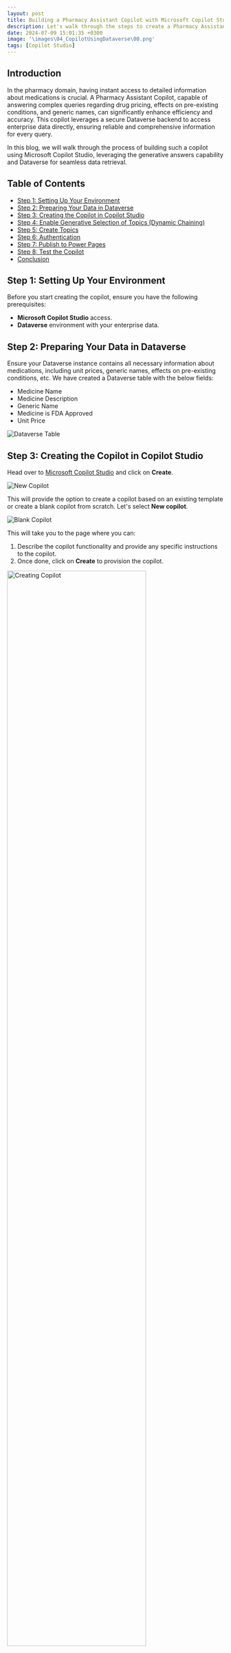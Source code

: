 ```yaml
---
layout: post
title: Building a Pharmacy Assistant Copilot with Microsoft Copilot Studio and Dataverse
description: Let's walk through the steps to create a Pharmacy Assistant Copilot with Dataverse.
date: 2024-07-09 15:01:35 +0300
image: '\images\04_CopilotUsingDataverse\00.png'
tags: [Copilot Studio]
---
```


## Introduction 

In the pharmacy domain, having instant access to detailed information about medications is crucial. A Pharmacy Assistant Copilot, capable of answering complex queries regarding drug pricing, effects on pre-existing conditions, and generic names, can significantly enhance efficiency and accuracy. This copilot leverages a secure Dataverse backend to access enterprise data directly, ensuring reliable and comprehensive information for every query.

In this blog, we will walk through the process of building such a copilot using Microsoft Copilot Studio, leveraging the generative answers capability and Dataverse for seamless data retrieval.

## Table of Contents
- [Step 1: Setting Up Your Environment](#step-1-setting-up-your-environment)
- [Step 2: Preparing Your Data in Dataverse](#step-2-preparing-your-data-in-dataverse)
- [Step 3: Creating the Copilot in Copilot Studio](#step-3-creating-the-copilot-in-copilot-studio)
- [Step 4: Enable Generative Selection of Topics (Dynamic Chaining)](#step-4-enable-generative-selection-of-topics-dynamic-chaining)
- [Step 5: Create Topics](#step-5-create-topics)
- [Step 6: Authentication](#step-6-authentication)
- [Step 7: Publish to Power Pages](#step-7-publish-to-power-pages)
- [Step 8: Test the Copilot](#step-8-test-the-copilot)
- [Conclusion](#conclusion)

## Step 1: Setting Up Your Environment

Before you start creating the copilot, ensure you have the following prerequisites:
- **Microsoft Copilot Studio** access.
- **Dataverse** environment with your enterprise data.

## Step 2: Preparing Your Data in Dataverse

Ensure your Dataverse instance contains all necessary information about medications, including unit prices, generic names, effects on pre-existing conditions, etc. We have created a Dataverse table with the below fields:
- Medicine Name
- Medicine Description
- Generic Name
- Medicine is FDA Approved
- Unit Price

![Dataverse Table](\images\04_CopilotUsingDataverse\1.png)

## Step 3: Creating the Copilot in Copilot Studio

Head over to [Microsoft Copilot Studio](https://copilotstudio.microsoft.com/) and click on **Create**.

![New Copilot](\images\04_CopilotUsingDataverse\1_5.png)

This will provide the option to create a copilot based on an existing template or create a blank copilot from scratch. Let's select **New copilot**.

![Blank Copilot](\images\04_CopilotUsingDataverse\1_6.png)

This will take you to the page where you can:
1. Describe the copilot functionality and provide any specific instructions to the copilot.
2. Once done, click on **Create** to provision the copilot.

<img src="\images\04_CopilotUsingDataverse\2.png" alt="Creating Copilot" width="80%">


## Step 4: Enable Generative Selection of Topics (Dynamic Chaining)

The copilot is now created. You can then make the needed configuration changes.
1. Click on **Edit** to edit the copilot details like name, icon, and description.
2. Click on **Settings** to enable the Generative selection of topics so that without relying on triggers, the topics will be auto-selected based on user conversation, resulting in a much smoother user experience.

![Edit Copilot](\images\04_CopilotUsingDataverse\3.png)

To enable the automatic detection of topics from user interaction:
1. Click on **Generative AI**.
2. Select **Generative (preview)**.
3. Click on **Save** to update the settings.
4. Click on the **Close icon** to go back to the home page of this custom copilot.

![Generative AI](\images\04_CopilotUsingDataverse\4.png)

## Step 5: Create Topics

Now let’s go ahead and create the topics that will automatically redirect the conversation flow to appropriate topics based on the question user posts. Click on **Topics** from the navigation menu.

![Topics](\images\04_CopilotUsingDataverse\5.png)

To add the topic, we can either go with the option to create a blank topic or use Copilot to create the topic with an initial set of prepopulated conversation nodes based on the topic description that we provide.
1. Click on **Add a Topic**.
2. Select **Create from description with Copilot**.

![Add Topic](\images\04_CopilotUsingDataverse\6.png)

When the user asks questions regarding the medicine, we will need a topic that will take the user query and ground the medicine-related information in the Dataverse and provide the contextual answer back to the user.
To do this, provide the below topic description details in the pop-up that opened when we clicked the Add topic button previously. Then, click on **Create**, which will provision the topic skeleton based on the provided description.

![Topic Description](\images\04_CopilotUsingDataverse\7.png)

Thus, we have the basic topic created with an automatic trigger that is generated using the description provided. We can now add more conversation nodes.

![Topic Nodes](\images\04_CopilotUsingDataverse\8.png)

Now let’s add the Generative Answers node by:
1. Selecting the **+ Sign**.
2. Click on **Advanced**.
3. Select **Generative Answers**.

![Generative Answers](\images\04_CopilotUsingDataverse\9.png)

We can now configure the Generative Answers node by:
1. Clicking the **Right Arrow**.
2. Select **System** from the Select a variable pane.
3. Select **Activity.Text** which will contain the text that the user had inputted to initiate the conversation which is most likely the question about a medicine.

![Activity Text](\images\04_CopilotUsingDataverse\10.png)

Now let's configure the data source for the Generative answers node:
- Click on **Edit**.
- Select **Add Knowledge**.

![Add Knowledge](\images\04_CopilotUsingDataverse\11.png)

In the Add available knowledge sources pop-up, select **Dataverse**.

![Select Dataverse](\images\04_CopilotUsingDataverse\12.png)

In the next window, we can:
1. Search for the Dataverse table from which we want the copilot to ground the data. In our case, it is **MedicineInformation**.
2. Select the table.
3. Click on **Next**.

![Select Table](\images\04_CopilotUsingDataverse\13.png)

It will preview the table data, click on **Next**.

![Preview Table](\images\04_CopilotUsingDataverse\14.png)

To improve the data retrieval accuracy based on the user question, we have the option to provide synonyms or alternate names for the table columns. Click on **Edit**.

![Edit Synonyms](\images\04_CopilotUsingDataverse\15.png)

Here we can provide the column synonyms as well as the detailed description of what kind of data each column holds.

![Column Details](\images\04_CopilotUsingDataverse\16.png)

Once you have added the details, click on **Back**.

![Back Button](\images\04_CopilotUsingDataverse\17.png)

We can also add domain-specific terms and their meanings to make the grounding process more relevant by adding the information in the glossary section.

![Glossary Section](\images\04_CopilotUsingDataverse\18.png)

We added a few pharmacy-related glossary items. Once done, click on **Back**.

![Glossary Items](\images\04_CopilotUsingDataverse\19.png)

Finally, click on **Add** to finalize the data source.

![Add Data Source](\images\04_CopilotUsingDataverse\20.png)

Thus, the Generative answers node is configured. To ensure that the questions are grounded only with the configured Dataverse table, we can:
1. Once again, click on **Edit** data sources.
2. Toggle **Search only selected sources**.
3. Check the Dataverse table which we added recently.
4. Click on **Save**.

![Save Data Source](\images\04_CopilotUsingDataverse\21.png)

Thus, we have created the topic and the basic pharmacy assistant is all ready to be tested.

## Step 6: Authentication

We will embed the Copilot in the Power Pages Channel as part of an end-to-end integration. To do this, we need to enable manual authentication from the **Settings** section.

![Settings](\images\04_CopilotUsingDataverse\29.png)

Select **Authentication** from the Security tab.

![Authentication](\images\04_CopilotUsingDataverse\30.png)

In the Authentication page:
1. Select **Authenticate manually**.
2. Copy the **Redirect URL** as we will need this when we create the app registration in Azure.

![Redirect URL](\images\04_CopilotUsingDataverse\31.png)

### Create App Registration

Head over to [Microsoft Entra ID](https://portal.azure.com/#view/Microsoft_AAD_IAM/ActiveDirectoryMenuBlade), which will open up the Microsoft Entra ID page. Select **App registrations** -> **New registration**.

![App Registration](\images\04_CopilotUsingDataverse\31_5.png)

This will open up the page where you can:
1. Name the app registration.
2. Specify who can access the app registration (e.g., users in the current tenant or external tenant). For this demo, select **Accounts in this organizational directory only**.
3. In Redirect URI, select the platform as **Web** and paste the URL that we had copied from Copilot studio in the field next to it.
4. Click on **Register**.

![Register App](\images\04_CopilotUsingDataverse\32.png)

The app registration process has created the app object, but we need to do a few more things to ensure that this app can be used to authenticate the user to Dataverse.

To grant the Dataverse API permission to the app:
1. Select **API Permissions**.
2. Click on **Add a Permission**.
3. Select **APIs my organization uses**.
4. Search for **Dataverse** in the search bar.
5. Select the **Dataverse** API.

![API Permissions](\images\04_CopilotUsingDataverse\33.png)

Select **user_impersonation** and click on **Add permissions**.

![Add Permissions](\images\04_CopilotUsingDataverse\34.png)

Next, we need to create a client secret by:
1. Selecting **Certificates & secrets**.
2. Clicking on **New client secret**.
3. Specifying the description and expiry of the secret.
4. Clicking on **Add** which will create a new secret value.

![Client Secret](\images\04_CopilotUsingDataverse\35.png)

Copy the secret value and head over to the Authentication page of Copilot.

![Copy Secret](\images\04_CopilotUsingDataverse\36.png)

Paste the secret in the client secret field of the authentication page. We need to add the client ID as well.

![Client Secret Field](\images\04_CopilotUsingDataverse\37.png)

Head back to the Overview page of the Azure app that we registered recently and copy the **Application ID**.

![Application ID](\images\04_CopilotUsingDataverse\38.png)

Finally, head back to the copilot and paste the client ID. Click on **Save** to complete the authentication configuration.

![Save Authentication](\images\04_CopilotUsingDataverse\39.png)

## Step 7: Publish to Power Pages

Let’s publish the Copilot and select the embed code from **Channels** -> **Custom Website** -> **Copy**.

![Publish Copilot](\images\04_CopilotUsingDataverse\40.png)

1. Head over to the Power Pages site and add the above copied iframe embed code to the HTML of the site using a div

```html 
  <div class="pharmagenie">
      <h2>Ask PharmaGenie</h2>
      <div class="copilot-container"><iframe frameborder="0" src="https://copilotstudio.microsoft.com/environments/Default-b3629ed1-3361-4ec4-a2b7-5066a5c5fa07/bots/cr06f_copilot8_2o/webchat?__version__=2" style="width: 100%; height: 500px; border-radius: 10px; box-shadow: 0 4px 8px rgba(0, 0, 0, 0.1);"></iframe></div>
    </div>
  </div>
```
The **Complete HTML used in the Power Pages** is given below in case you need to try it out : 

```html
 <meta charset="UTF-8" /><meta name="viewport" content="width=device-width, initial-scale=1.0" /><title>PharmaGenie Apothecary</title><link rel="stylesheet" href="styles.css" /><link rel="preconnect" href="https://fonts.googleapis.com" /><link rel="preconnect" href="https://fonts.gstatic.com" crossorigin="" /><link href="https://fonts.googleapis.com/css2?family=Montserrat:wght@400;600&amp;display=swap" rel="stylesheet" />
<script>
  // JavaScript to hide elements with the class 'footer-bottom'
  document.addEventListener("DOMContentLoaded", function() {
      const footerElements = document.querySelectorAll('.footer-bottom');
      footerElements.forEach(element => {
          element.style.display = 'none';
      });
  });
</script>
<header class="header">
  <div class="container header-container">
    <img src="/apothecaryrounded.png" alt="PharmaGenie Logo" class="logo" />
    <div class="header-content">
      <h1>PharmaGenie Apothecary</h1>
      <nav class="nav">
        <ul>
          <li><a href="#home">Home</a></li>
          <li><a href="#services">Services</a></li>
        </ul>
      </nav>
    </div>
  </div>
</header>
<section id="home" class="hero">
  <div class="hero-content">
    <h2>Welcome to PharmaGenie Apothecary</h2>
    <p>Your trusted source for comprehensive pharmacy assistance and medication information.</p>
    <button onclick="scrollToServices()" class="cta-button">Explore Our Services</button>
  </div>
</section>
<section id="main-content" class="main-content">
  <div class="container">
    <div class="services">
      <h2>Our Services</h2>
      <div class="service-list">
        <div class="service-item">
          <img src="/medicalinfo.png" alt="Medication Information" class="service-image" />
          <div class="service-description">
            <h3>Medication Information</h3>
            <p>Get detailed information about various medications, including their prices, effects, and alternatives.</p>
          </div>
        </div>
        <div class="service-item">
          <img src="/personalized.png" alt="Personalized Consultation" class="service-image" />
          <div class="service-description">
            <h3>Personalized Consultation</h3>
            <p>Chat with PharmaGenie for personalized advice and get answers to your pharmaceutical queries based on your specific needs.</p>
          </div>
        </div>
        <div class="service-item">
          <img src="/wellness.png" alt="Health and Wellness Tips" class="service-image" />
          <div class="service-description">
            <h3>Health and Wellness Tips</h3>
            <p>Receive valuable health tips and recommendations for managing your medication effectively and maintaining overall well-being.</p>
          </div>
        </div>
      </div>
    </div>
    <div class="pharmagenie">
      <h2>Ask PharmaGenie</h2>
      <div class="copilot-container"><iframe frameborder="0" src="https://copilotstudio.microsoft.com/environments/Default-b3629ed1-3361-4ec4-a2b7-5066a5c5fa07/bots/cr06f_copilot8_t6uG2o/webchat?__version__=2" style="width: 100%; height: 500px; border-radius: 10px; box-shadow: 0 4px 8px rgba(0, 0, 0, 0.1);"></iframe></div>
    </div>
  </div>
</section>
<script>
  function scrollToServices() {
      document.getElementById('main-content').scrollIntoView({ behavior: 'smooth' });
  }
</script>
<div class="row sectionBlockLayout text-left" style="display: flex; flex-wrap: wrap; margin: 0px; min-height: auto; padding: 8px;">
  <div class="container" style="padding: 0px; display: flex; flex-wrap: wrap;"><div class="col-md-12 columnBlockLayout" style="flex-grow: 1; display: flex; flex-direction: column; min-width: 250px; word-break: break-word;"></div></div>
</div>

```

2. The CSS used for the site is also given below in case you want to try it out.

```css
/* styles.css */

/* General Styles */
body {
    margin: 0;
    font-family: 'Montserrat', sans-serif;
    color: #333;
    background-color: #f0f0f3;
    display: flex;
    flex-direction: column;
    align-items: center;
    justify-content: center;
}

.container {
    width: 90%;
    margin: auto;
    display: flex;
    flex-wrap: wrap;
}

/* Header Styles */
.header {
    width: 100%;
    background-color: #f0f0f3;
    padding: 1em 0;
    box-shadow: 0 4px 6px rgba(0, 0, 0, 0.1);
    text-align: center;  
}

.header-container {
    display: flex;
    align-items: center;
    justify-content: center;  
}

.logo {
    width: 100px;  
    height: 100px;
    margin-right: 15px;
}

.header-content {
    text-align: center;
}

.header h1 {
    margin: 0;
    font-weight: 600;
    color: #4a4a4a;
}

.nav {
    margin-top: 10px;
}

.nav ul {
    list-style: none;
    padding: 0;
    display: flex;
    justify-content: center; 
    gap: 20px;
}

.nav ul li a {
    text-decoration: none;
    color: #4a4a4a;
    font-weight: 600;
}

.nav ul li a:hover {
    color: #007bff;
}

/* Hero Section */
.hero {
    width: 100%;
    padding: 2em 0;
    text-align: center;
    background-color: #f0f0f3;
}

.hero-content {
    max-width: 600px;
    margin: auto;
    background: #e0e0e0;
    box-shadow: 7px 7px 20px #bebebe, -7px -7px 20px #ffffff;
    padding: 2em;
    border-radius: 15px;
}

.hero h2 {
    font-size: 2em;
    margin: 0;
    color: #4a4a4a;
}

.hero p {
    font-size: 1.2em;
    color: #4a4a4a;
}

.cta-button {
    margin-top: 20px;
    padding: 10px 20px;
    font-size: 1em;
    color: #fff;
    background-color: #007bff;
    border: none;
    border-radius: 25px;
    box-shadow: 7px 7px 20px #bebebe, -7px -7px 20px #ffffff;
    cursor: pointer;
}

.cta-button:hover {
    background-color: #0056b3;
}

/* Main Content Section */
.main-content {
    width: 100%;
    padding: 2em 0;
    display: flex;
    justify-content: space-between;
    background-color: #f0f0f3;
    gap: 20px;
    align-items: stretch;  
}

/* Services Section */
.services {
    flex: 1;
    min-width: 300px;
    padding-right: 20px;
    display: flex;
    flex-direction: column;
    justify-content: space-between;  
}

.services h2 {
    font-size: 1.8em;
    color: #4a4a4a;
    margin-bottom: 1em;
}

.service-list {
    display: flex;
    flex-direction: column;
    gap: 20px;
    flex: 1;  
}

.service-item {
    display: flex;  
    align-items: center;
    background: #e0e0e0;
    box-shadow: 7px 7px 20px #bebebe, -7px -7px 20px #ffffff;
    padding: 1.5em;
    border-radius: 15px;
    text-align: left;
    gap: 20px;  
}

.service-image {
    width: 75px;  
    height: 75px;
    object-fit: cover;
    border-radius: 10px;
    box-shadow: 3px 3px 10px rgba(0, 0, 0, 0.1);
}

.service-description {
    flex: 1;  
}

.service-item h3 {
    font-size: 1.4em;
    color: #4a4a4a;
    margin-bottom: 10px;
}

.service-item p {
    font-size: 1em;
    color: #4a4a4a;
}

/* PharmaGenie Section */
.pharmagenie {
    flex: 1;
    min-width: 300px;
    padding-left: 20px;
    display: flex;
    flex-direction: column;
    justify-content: center;  
}

.pharmagenie h2 {
    font-size: 1.8em;
    color: #4a4a4a;
    margin-bottom: 1em;
    text-align: center;
}

.copilot-container {
    width: 100%;
    background: #e0e0e0;
    box-shadow: 7px 7px 20px #bebebe, -7px -7px 20px #ffffff;
    padding: 1em;
    border-radius: 15px;
    flex: 1;  
}

```

3. You can open the page in VSCode using the **Edit Code** option.
![Edit VS Code](\images\04_CopilotUsingDataverse\41.png)

4. Add the above HTML and CSS to the VS Code and save it.
![Add in VS Code](\images\04_CopilotUsingDataverse\42.png)

5. Now head back to the Power Pages site and sync it for the changes to be reflected.
![Sync Changes](\images\04_CopilotUsingDataverse\43.png)

## Step 8: Test the Copilot

1. Click on **Preview** -> **Desktop** to test the added copilot in the Power Pages site.
![Preview Page](\images\04_CopilotUsingDataverse\44.png)

2. This will open up the page and you will see that the Copilot component has come up on the page.
![Copilot View](\images\04_CopilotUsingDataverse\47.png)

3. Lets Log in first which will invoke the manual authentication where we will copy the token generated
![Token](\images\04_CopilotUsingDataverse\48.png)

4. We will paste the token and press **Enter**
![Add Token](\images\04_CopilotUsingDataverse\49.png)

5. Let’s initiate the conversation and ask a few pharmacy-related questions. First lets ask which medicines have the **generic name** as **Aspirin**. It will fetch the 2 medicines that matches this query from dataverse and it will also provides the citation link to the view of the table where we can see the medicine details 
![Generic Name](\images\04_CopilotUsingDataverse\50.png)

6. Now lets ask the unit price for these medicines and we can see that the respective contextual answers are fetched from the back end table and shown to us
![Generic Name](\images\04_CopilotUsingDataverse\51.png)

7. Finally , lets check if the medicine has an FDA approval and we get the related answer back in a conversational way. 
![Generic Name](\images\04_CopilotUsingDataverse\52.png)

## Conclusion

By following these steps, we’ve successfully built a robust Pharmacy Assistant Copilot that seamlessly integrates with Dataverse and delivers accurate, real-time medication information. Using Power Pages, we can easily embed this Copilot into a user-friendly website, making it accessible to healthcare professionals.
